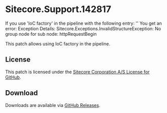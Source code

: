 # Sitecore.Support.142817
If you use 'IoC factory' in the pipeline with the following entry:
'<processor type="1" factory="ContainerFactory" ref="MyProject.MyPageResolver, MyProject" />'
You get an error: 
Exception Details: Sitecore.Exceptions.InvalidStructureException: No group node for sub node: httpRequestBegin

This patch allows using IoC factory in the pipeline.

## License  
This patch is licensed under the [Sitecore Corporation A/S License for GitHub](https://github.com/sitecoresupport/Sitecore.Support.142817/blob/master/LICENSE).  

## Download  
Downloads are available via [GitHub Releases](https://github.com/sitecoresupport/Sitecore.Support.142817/releases).  
